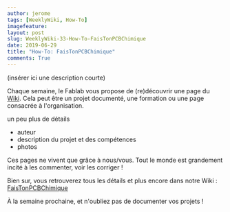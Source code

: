 ```yaml
---
author: jerome
tags: [WeeklyWiki, How-To]
imagefeature:
layout: post
slug: WeeklyWiki-33-How-To-FaisTonPCBChimique
date: 2019-06-29
title: "How-To: FaisTonPCBChimique"
comments: True
---
```


(insérer ici une description courte)

Chaque semaine, le Fablab vous propose de (re)découvrir une page du [Wiki](https://wiki.fablab-lannion.org). Cela peut être un projet documenté, une formation ou une page consacrée à l'organisation.

un peu plus de détails
* auteur
* description du projet et des compétences
* photos

Ces pages ne vivent que grâce à nous/vous. Tout le monde est grandement incité à les commenter, voir les corriger !

Bien sur, vous retrouverez tous les détails et plus encore dans notre Wiki : [FaisTonPCBChimique](https://wiki.fablab-lannion.org/index.php?title=FaisTonPCBChimique)

À la semaine prochaine, et n'oubliez pas de documenter vos projets !

